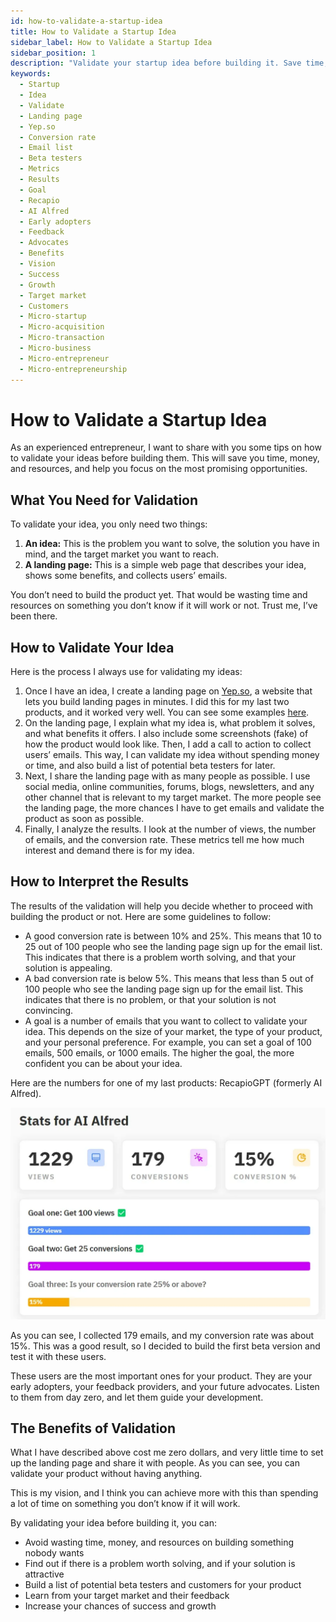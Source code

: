 ```yaml
---
id: how-to-validate-a-startup-idea
title: How to Validate a Startup Idea
sidebar_label: How to Validate a Startup Idea
sidebar_position: 1
description: "Validate your startup idea before building it. Save time, money, and resources, and focus on the most promising opportunities. Your guide to success!"
keywords:
  - Startup
  - Idea
  - Validate
  - Landing page
  - Yep.so
  - Conversion rate
  - Email list
  - Beta testers
  - Metrics
  - Results
  - Goal
  - Recapio
  - AI Alfred
  - Early adopters
  - Feedback
  - Advocates
  - Benefits
  - Vision
  - Success
  - Growth
  - Target market
  - Customers
  - Micro-startup
  - Micro-acquisition
  - Micro-transaction
  - Micro-business
  - Micro-entrepreneur
  - Micro-entrepreneurship
---
```


# How to Validate a Startup Idea

As an experienced entrepreneur, I want to share with you some tips on how to validate your ideas before building them. This will save you time, money, and resources, and help you focus on the most promising opportunities.

## What You Need for Validation

To validate your idea, you only need two things:

1. **An idea:** This is the problem you want to solve, the solution you have in mind, and the target market you want to reach.
2. **A landing page:** This is a simple web page that describes your idea, shows some benefits, and collects users’ emails.

You don’t need to build the product yet. That would be wasting time and resources on something you don’t know if it will work or not. Trust me, I’ve been there.

## How to Validate Your Idea

Here is the process I always use for validating my ideas:

1. Once I have an idea, I create a landing page on [Yep.so](https://yep.so/), a website that lets you build landing pages in minutes. I did this for my last two products, and it worked very well. You can see some examples [here](link-to-examples).
2. On the landing page, I explain what my idea is, what problem it solves, and what benefits it offers. I also include some screenshots (fake) of how the product would look like. Then, I add a call to action to collect users’ emails. This way, I can validate my idea without spending money or time, and also build a list of potential beta testers for later.
3. Next, I share the landing page with as many people as possible. I use social media, online communities, forums, blogs, newsletters, and any other channel that is relevant to my target market. The more people see the landing page, the more chances I have to get emails and validate the product as soon as possible.
4. Finally, I analyze the results. I look at the number of views, the number of emails, and the conversion rate. These metrics tell me how much interest and demand there is for my idea.

## How to Interpret the Results

The results of the validation will help you decide whether to proceed with building the product or not. Here are some guidelines to follow:

- A good conversion rate is between 10% and 25%. This means that 10 to 25 out of 100 people who see the landing page sign up for the email list. This indicates that there is a problem worth solving, and that your solution is appealing.
- A bad conversion rate is below 5%. This means that less than 5 out of 100 people who see the landing page sign up for the email list. This indicates that there is no problem, or that your solution is not convincing.
- A goal is a number of emails that you want to collect to validate your idea. This depends on the size of your market, the type of your product, and your personal preference. For example, you can set a goal of 100 emails, 500 emails, or 1000 emails. The higher the goal, the more confident you can be about your idea.

Here are the numbers for one of my last products: RecapioGPT (formerly AI Alfred).

![RecapioGPT landing page metrics](./img/recapio-landing-page-metrics.webp)

As you can see, I collected 179 emails, and my conversion rate was about 15%. This was a good result, so I decided to build the first beta version and test it with these users.

These users are the most important ones for your product. They are your early adopters, your feedback providers, and your future advocates. Listen to them from day zero, and let them guide your development.

## The Benefits of Validation

What I have described above cost me zero dollars, and very little time to set up the landing page and share it with people. As you can see, you can validate your product without having anything.

This is my vision, and I think you can achieve more with this than spending a lot of time on something you don’t know if it will work.

By validating your idea before building it, you can:

- Avoid wasting time, money, and resources on building something nobody wants
- Find out if there is a problem worth solving, and if your solution is attractive
- Build a list of potential beta testers and customers for your product
- Learn from your target market and their feedback
- Increase your chances of success and growth
